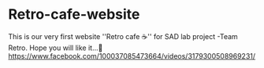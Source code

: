 # Retro-cafe-website
This is our very first website ''Retro cafe ☕'' for SAD lab project -Team Retro. 
Hope you will like it...💛
https://www.facebook.com/100037085473664/videos/3179300508969231/
